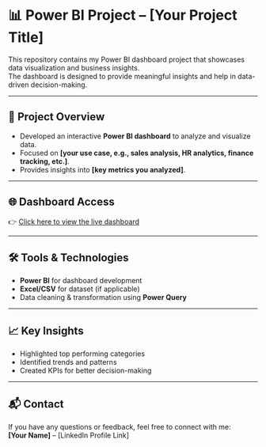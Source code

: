 # 📊 Power BI Project – [Your Project Title]

This repository contains my Power BI dashboard project that showcases data visualization and business insights.  
The dashboard is designed to provide meaningful insights and help in data-driven decision-making.  

---

## 🚀 Project Overview
- Developed an interactive **Power BI dashboard** to analyze and visualize data.
- Focused on **[your use case, e.g., sales analysis, HR analytics, finance tracking, etc.]**.
- Provides insights into **[key metrics you analyzed]**.

---

## 🌐 Dashboard Access
👉 [Click here to view the live dashboard](YOUR_POWER_BI_LINK)  

---

## 🛠️ Tools & Technologies
- **Power BI** for dashboard development
- **Excel/CSV** for dataset (if applicable)
- Data cleaning & transformation using **Power Query**

---

## 📈 Key Insights
- Highlighted top performing categories
- Identified trends and patterns
- Created KPIs for better decision-making

---

## 📬 Contact
If you have any questions or feedback, feel free to connect with me:  
**[Your Name]** – [LinkedIn Profile Link]  

